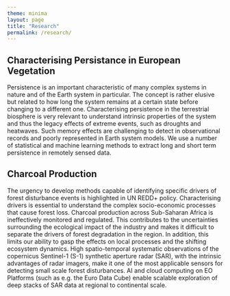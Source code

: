 ```yaml
---
theme: minima
layout: page
title: "Research"
permalink: /research/
---
```

## Characterising Persistance in European Vegetation

Persistence is an important characteristic of many complex systems in nature and of the Earth system in particular. The concept is rather elusive but related to how long the system remains at a certain state before changing to a different one. Characterising persistence in the terrestrial biosphere is very relevant to understand intrinsic properties of the system and thus the legacy effects of extreme events, such as droughts and heatwaves. Such memory effects are challenging to detect in observational records and poorly represented in Earth system models. We use a number of statistical and machine learning methods to extract long and short term persistence in remotely sensed data.

## Charcoal Production

The urgency to develop methods capable of identifying specific drivers of forest disturbance events is highlighted in UN REDD+ policy. Characterising drivers is essential to understand the complex socio-economic processes that cause forest loss. Charcoal production across Sub-Saharan Africa is ineffectively monitored and regulated. This contributes to the uncertainties surrounding the ecological impact of the industry and makes it difficult to separate the drivers of forest degradation in the region. In addition, this limits our ability to gasp the effects on local processes and the shifting ecosystem dynamics. High spatio-temporal systematic observations of the copernicus Sentinel-1 (S-1) synthetic aperture radar (SAR), with the intrinsic advantages of radar imagers, make it one of the most applicable sensors for detecting small scale forest disturbances. AI and cloud computing on EO Platforms (such as e.g. the Euro Data Cube) enable scalable exploration of deep stacks of SAR data at regional to continental scale.
